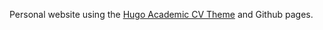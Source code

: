 Personal website using the [Hugo Academic CV Theme](https://github.com/HugoBlox/theme-academic-cv) and Github pages.
